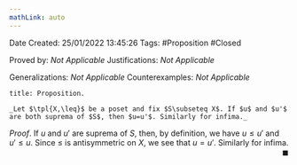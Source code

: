 ```yaml
---
mathLink: auto
---
```


<div class="topSpace"></div>

Date Created: 25/01/2022 13:45:26
Tags: #Proposition #Closed 

Proved by: _Not Applicable_
Justifications: _Not Applicable_

Generalizations: _Not Applicable_
Counterexamples: _Not Applicable_

``` ad-Proposition
title: Proposition.

_Let $\tpl{X,\leq}$ be a poset and fix $S\subseteq X$. If $u$ and $u'$ are both suprema of $S$, then $u=u'$. Similarly for infima._

```

_Proof_. If $u$ and $u'$ are suprema of $S$, then, by definition, we have $u\leq u'$ and $u'\leq u$. Since $\leq$ is antisymmetric on $X$, we see that $u=u'$. Similarly for infima.<span style="float:right;">$\blacksquare$</span>
